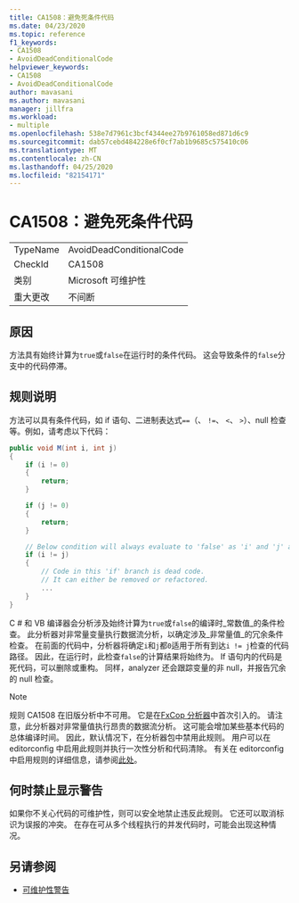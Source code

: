 ```yaml
---
title: CA1508：避免死条件代码
ms.date: 04/23/2020
ms.topic: reference
f1_keywords:
- CA1508
- AvoidDeadConditionalCode
helpviewer_keywords:
- CA1508
- AvoidDeadConditionalCode
author: mavasani
ms.author: mavasani
manager: jillfra
ms.workload:
- multiple
ms.openlocfilehash: 538e7d7961c3bcf4344ee27b9761058ed871d6c9
ms.sourcegitcommit: dab57cebd484228e6f0cf7ab1b9685c575410c06
ms.translationtype: MT
ms.contentlocale: zh-CN
ms.lasthandoff: 04/25/2020
ms.locfileid: "82154171"
---
```

# <a name="ca1508-avoid-dead-conditional-code"></a>CA1508：避免死条件代码

|||
|-|-|
|TypeName|AvoidDeadConditionalCode|
|CheckId|CA1508|
|类别|Microsoft 可维护性|
|重大更改|不间断|

## <a name="cause"></a>原因

方法具有始终计算为`true`或`false`在运行时的条件代码。 这会导致条件的`false`分支中的代码停滞。

## <a name="rule-description"></a>规则说明

方法可以具有条件代码，如 if 语句、二进制表达式`==`（、 `!=`、 `<`、 `>`）、null 检查等。例如，请考虑以下代码：

```csharp
public void M(int i, int j)
{
    if (i != 0)
    {
        return;
    }

    if (j != 0)
    {
        return;
    }

    // Below condition will always evaluate to 'false' as 'i' and 'j' are both '0' here.
    if (i != j)
    {
        // Code in this 'if' branch is dead code.
        // It can either be removed or refactored.
        ...
    }
}
```

C # 和 VB 编译器会分析涉及始终计算为`true`或`false`的编译时_常数值_的条件检查。 此分析器对非常量变量执行数据流分析，以确定涉及_非常量值_的冗余条件检查。 在前面的代码中，分析器将确定`i`和`j`都`0`适用于所有到达`i != j`检查的代码路径。 因此，在运行时，此检查`false`的计算结果将始终为。 If 语句内的代码是死代码，可以删除或重构。 同样，analyzer 还会跟踪变量的非 null，并报告冗余的 null 检查。

> [!NOTE]
> 规则 CA1508 在旧版分析中不可用。 它是在[FxCop 分析器](https://www.nuget.org/packages/Microsoft.CodeAnalysis.FxCopAnalyzers)中首次引入的。
> 请注意，此分析器对非常量值执行昂贵的数据流分析。 这可能会增加某些基本代码的总体编译时间。 因此，默认情况下，在分析器包中禁用此规则。 用户可以在 editorconfig 中启用此规则并执行一次性分析和代码清除。 有关在 editorconfig 中启用规则的详细信息，请参阅[此处](https://docs.microsoft.com/visualstudio/code-quality/use-roslyn-analyzers#rule-severity)。

## <a name="when-to-suppress-warnings"></a>何时禁止显示警告

如果你不关心代码的可维护性，则可以安全地禁止违反此规则。 它还可以取消标识为误报的冲突。 在存在可从多个线程执行的并发代码时，可能会出现这种情况。

## <a name="see-also"></a>另请参阅

- [可维护性警告](../code-quality/maintainability-warnings.md)
